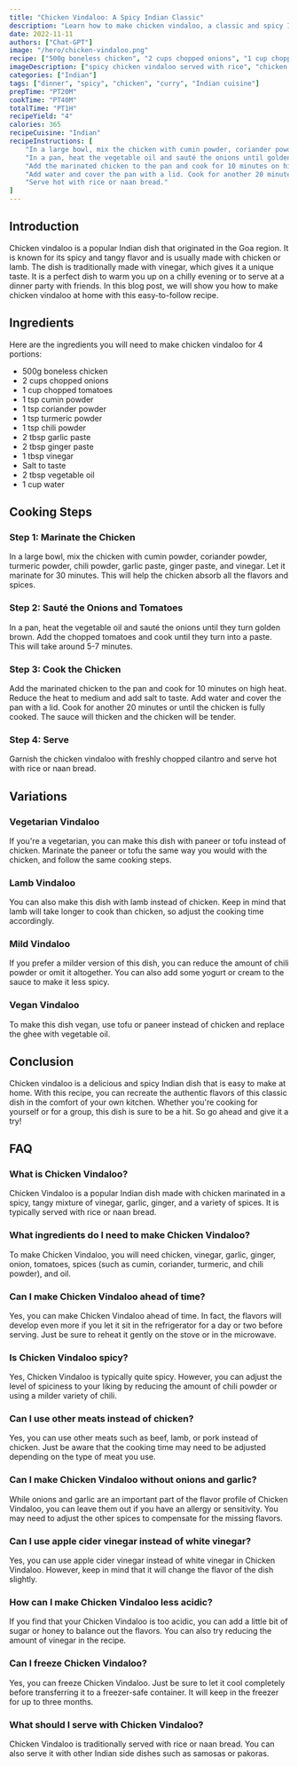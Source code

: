 ```yaml
---
title: "Chicken Vindaloo: A Spicy Indian Classic"
description: "Learn how to make chicken vindaloo, a classic and spicy Indian dish, with this easy-to-follow recipe. Perfect for a cozy night in or a dinner party with friends!"
date: 2022-11-11
authors: ["Chat-GPT"]
image: "/hero/chicken-vindaloo.png"
recipe: ["500g boneless chicken", "2 cups chopped onions", "1 cup chopped tomatoes", "1 tsp cumin powder", "1 tsp coriander powder", "1 tsp turmeric powder", "1 tsp chili powder", "2 tbsp garlic paste", "2 tbsp ginger paste", "1 tbsp vinegar", "Salt to taste", "2 tbsp vegetable oil", "1 cup water"]
imageDescription: ["spicy chicken vindaloo served with rice", "chicken curry with a red sauce", "steaming hot chicken vindaloo", "Indian chicken curry"]
categories: ["Indian"]
tags: ["dinner", "spicy", "chicken", "curry", "Indian cuisine"]
prepTime: "PT20M"
cookTime: "PT40M"
totalTime: "PT1H"
recipeYield: "4"
calories: 365
recipeCuisine: "Indian"
recipeInstructions: [
    "In a large bowl, mix the chicken with cumin powder, coriander powder, turmeric powder, chili powder, garlic paste, ginger paste, and vinegar. Let marinate for 30 minutes.",
    "In a pan, heat the vegetable oil and sauté the onions until golden brown. Add the chopped tomatoes and cook until they turn into a paste.",
    "Add the marinated chicken to the pan and cook for 10 minutes on high heat. Reduce heat to medium and add salt to taste.",
    "Add water and cover the pan with a lid. Cook for another 20 minutes or until the chicken is fully cooked.",
    "Serve hot with rice or naan bread."
]
---
```


## Introduction

Chicken vindaloo is a popular Indian dish that originated in the Goa region. It is known for its spicy and tangy flavor and is usually made with chicken or lamb. The dish is traditionally made with vinegar, which gives it a unique taste. It is a perfect dish to warm you up on a chilly evening or to serve at a dinner party with friends. In this blog post, we will show you how to make chicken vindaloo at home with this easy-to-follow recipe.

## Ingredients

Here are the ingredients you will need to make chicken vindaloo for 4 portions:
- 500g boneless chicken
- 2 cups chopped onions
- 1 cup chopped tomatoes
- 1 tsp cumin powder
- 1 tsp coriander powder
- 1 tsp turmeric powder
- 1 tsp chili powder
- 2 tbsp garlic paste
- 2 tbsp ginger paste
- 1 tbsp vinegar
- Salt to taste
- 2 tbsp vegetable oil
- 1 cup water

## Cooking Steps

### Step 1: Marinate the Chicken

In a large bowl, mix the chicken with cumin powder, coriander powder, turmeric powder, chili powder, garlic paste, ginger paste, and vinegar. Let it marinate for 30 minutes. This will help the chicken absorb all the flavors and spices.

### Step 2: Sauté the Onions and Tomatoes

In a pan, heat the vegetable oil and sauté the onions until they turn golden brown. Add the chopped tomatoes and cook until they turn into a paste. This will take around 5-7 minutes.

### Step 3: Cook the Chicken

Add the marinated chicken to the pan and cook for 10 minutes on high heat. Reduce the heat to medium and add salt to taste. Add water and cover the pan with a lid. Cook for another 20 minutes or until the chicken is fully cooked. The sauce will thicken and the chicken will be tender.

### Step 4: Serve

Garnish the chicken vindaloo with freshly chopped cilantro and serve hot with rice or naan bread.

## Variations

### Vegetarian Vindaloo

If you're a vegetarian, you can make this dish with paneer or tofu instead of chicken. Marinate the paneer or tofu the same way you would with the chicken, and follow the same cooking steps.

### Lamb Vindaloo

You can also make this dish with lamb instead of chicken. Keep in mind that lamb will take longer to cook than chicken, so adjust the cooking time accordingly.

### Mild Vindaloo

If you prefer a milder version of this dish, you can reduce the amount of chili powder or omit it altogether. You can also add some yogurt or cream to the sauce to make it less spicy.

### Vegan Vindaloo

To make this dish vegan, use tofu or paneer instead of chicken and replace the ghee with vegetable oil.

## Conclusion

Chicken vindaloo is a delicious and spicy Indian dish that is easy to make at home. With this recipe, you can recreate the authentic flavors of this classic dish in the comfort of your own kitchen. Whether you're cooking for yourself or for a group, this dish is sure to be a hit. So go ahead and give it a try!

## FAQ

### What is Chicken Vindaloo?

Chicken Vindaloo is a popular Indian dish made with chicken marinated in a spicy, tangy mixture of vinegar, garlic, ginger, and a variety of spices. It is typically served with rice or naan bread.

### What ingredients do I need to make Chicken Vindaloo?

To make Chicken Vindaloo, you will need chicken, vinegar, garlic, ginger, onion, tomatoes, spices (such as cumin, coriander, turmeric, and chili powder), and oil.

### Can I make Chicken Vindaloo ahead of time?

Yes, you can make Chicken Vindaloo ahead of time. In fact, the flavors will develop even more if you let it sit in the refrigerator for a day or two before serving. Just be sure to reheat it gently on the stove or in the microwave.

### Is Chicken Vindaloo spicy?

Yes, Chicken Vindaloo is typically quite spicy. However, you can adjust the level of spiciness to your liking by reducing the amount of chili powder or using a milder variety of chili.

### Can I use other meats instead of chicken?

Yes, you can use other meats such as beef, lamb, or pork instead of chicken. Just be aware that the cooking time may need to be adjusted depending on the type of meat you use.

### Can I make Chicken Vindaloo without onions and garlic?

While onions and garlic are an important part of the flavor profile of Chicken Vindaloo, you can leave them out if you have an allergy or sensitivity. You may need to adjust the other spices to compensate for the missing flavors.

### Can I use apple cider vinegar instead of white vinegar?

Yes, you can use apple cider vinegar instead of white vinegar in Chicken Vindaloo. However, keep in mind that it will change the flavor of the dish slightly.

### How can I make Chicken Vindaloo less acidic?

If you find that your Chicken Vindaloo is too acidic, you can add a little bit of sugar or honey to balance out the flavors. You can also try reducing the amount of vinegar in the recipe.

### Can I freeze Chicken Vindaloo?

Yes, you can freeze Chicken Vindaloo. Just be sure to let it cool completely before transferring it to a freezer-safe container. It will keep in the freezer for up to three months.

### What should I serve with Chicken Vindaloo?

Chicken Vindaloo is traditionally served with rice or naan bread. You can also serve it with other Indian side dishes such as samosas or pakoras.